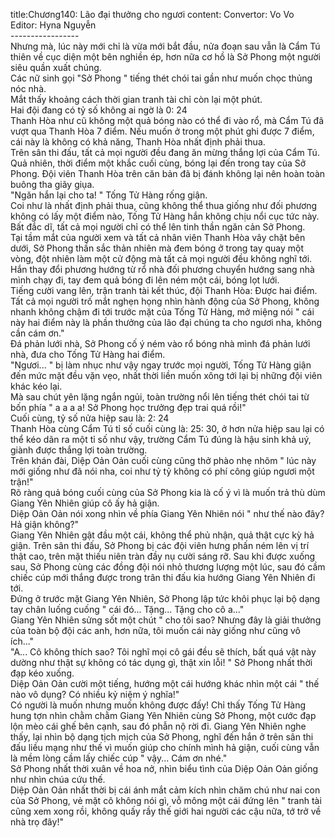 title:Chương140: Lão đại thưởng cho ngươi
content:
Convertor: Vo Vo<br>Editor: Hyna Nguyễn<br>-----------------<br>Nhưng mà, lúc này mới chỉ là vừa mới bắt đầu, nửa đoạn sau vẫn là Cẩm Tú thiên về cục diện một bên nghiền ép, hơn nữa cơ hồ là Sở Phong một người siêu quần xuất chúng.<br>Các nữ sinh gọi "Sở Phong " tiếng thét chói tai gần như muốn chọc thủng nóc nhà.<br>Mắt thấy khoảng cách thời gian tranh tài chỉ còn lại một phút.<br>Hai đội đang có tỷ số không ai ngờ là 0: 24<br>Thanh Hòa như cũ không một quả bóng nào có thể đi vào rổ, mà Cẩm Tú đã vượt qua Thanh Hòa 7 điểm. Nếu muốn ở trong một phút ghi được 7 điểm, cái này là không có khả năng, Thanh Hòa nhất định phải thua.<br>Trên sân thi đấu, tất cả mọi người đều đang ăn mừng thắng lợi của Cẩm Tú. Quả nhiên, thời điểm một khắc cuối cùng, bóng lại đến trong tay của Sở Phong. Đội viên Thanh Hòa trên căn bản đã bị đánh không lại nên hoàn toàn buông tha giãy giụa.<br>"Ngăn hắn lại cho ta! " Tống Tử Hàng rống giận.<br>Coi như là nhất định phải thua, cũng không thể thua giống như đối phương không có lấy một điểm nào, Tống Tử Hàng hắn không chịu nổi cục tức này. Bất đắc dĩ, tất cả mọi người chỉ có thể lên tinh thần ngăn cản Sở Phong.<br>Tại tầm mắt của người xem và tất cả nhân viên Thanh Hòa vây chặt bên dưới, Sở Phong thần sắc thản nhiên mà đem bóng ở trong tay quay một vòng, đột nhiên làm một cử động mà tất cả mọi người đều không nghĩ tới.<br>Hắn thay đổi phương hướng từ rổ nhà đối phương chuyển hướng sang nhà mình chạy đi, tay đem quả bóng đi lên ném một cái, bóng lọt lưới.<br>Tiếng cười vang lên, trận tranh tài kết thúc, đội Thanh Hòa: Được hai điểm.<br>Tất cả mọi người trố mắt nghẹn họng nhìn hành động của Sở Phong, không nhanh không chậm đi tới trước mặt của Tống Tử Hàng, mở miệng nói " cái này hai điểm này là phần thưởng của lão đại chúng ta cho ngươi nha, không cần cám ơn."<br>Đá phản lưới nhà, Sở Phong cố ý ném vào rổ bóng nhà mình đá phản lưới nhà, đưa cho Tống Tử Hàng hai điểm.<br>"Ngươi... " bị làm nhục như vậy ngay trước mọi người, Tống Tử Hàng giận đến mức mặt đều vặn vẹo, nhất thời liền muốn xông tới lại bị những đội viên khác kéo lại.<br>Mà sau chút yên lặng ngắn ngủi, toàn trường nổi lên tiếng thét chói tai từ bốn phía " a a a a! Sở Phong học trưởng đẹp trai quá rồi!"<br>Cuối cùng, tỷ số nửa hiệp sau là: 2: 24<br>Thanh Hòa cùng Cẩm Tú tỉ số cuối cùng là: 25: 30, ở hơn nửa hiệp sau lại có thể kéo dãn ra một tỉ số như vậy, trường Cẩm Tú đúng là hậu sinh khả uý, giành được thắng lợi toàn trường.<br>Trên khán đài, Diệp Oản Oản cuối cùng cũng thở phào nhẹ nhõm " lúc này mới giống như đã nói nha, coi như tỷ tỷ không có phí công giúp ngươi một trận!"<br>Rõ ràng quả bóng cuối cùng của Sở Phong kia là cố ý vì là muốn trả thù dùm Giang Yên Nhiên giúp cô ấy hả giận.<br>Diệp Oản Oản nói xong nhìn về phía Giang Yên Nhiên nói " như thế nào đây? Hả giận không?"<br>Giang Yên Nhiên gật đầu một cái, không thể phủ nhận, quả thật cực kỳ hả giận. Trên sân thi đấu, Sở Phong bị các đội viên hưng phấn ném lên vị trí thật cao, trên mặt thiếu niên tràn đầy nụ cười sáng rỡ. Sau khi được xuống sau, Sở Phong cùng các đồng đội nói nhỏ thương lượng một lúc, sau đó cầm chiếc cúp mới thắng được trong trân thi đấu kia hướng Giang Yên Nhiên đi tới.<br>Đứng ở trước mặt Giang Yên Nhiên, Sở Phong lập tức khôi phục lại bộ dạng tay chân luống cuống " cái đó... Tặng... Tặng cho cô a..."<br>Giang Yên Nhiên sửng sốt một chút " cho tôi sao? Nhưng đây là giải thưởng của toàn bộ đội các anh, hơn nữa, tôi muốn cái này giống như cũng vô ích..."<br>"A... Cô không thích sao? Tôi nghĩ mọi cô gái đều sẽ thích, bất quá vật này dường như thật sự không có tác dụng gì, thật xin lỗi! " Sở Phong nhất thời đạp kéo xuống.<br>Diệp Oản Oản cười một tiếng, hướng một cái hướng khác nhìn một cái " thế nào vô dụng? Có nhiều kỷ niệm ý nghĩa!"<br>Có người là muốn nhưng muốn không được đấy! Chỉ thấy Tống Tử Hàng hung tợn nhìn chằm chằm Giang Yên Nhiên cùng Sở Phong, một cước đạp lộn mèo cái ghế bên cạnh, sau đó phẫn nộ rời đi. Giang Yên Nhiên nghe thấy, lại nhìn bộ dạng tịch mịch của Sở Phong, nghĩ đến hắn ở trên sân thi đấu liều mạng như thế vì muốn giúp cho chính mình hả giận, cuối cùng vẫn là mềm lòng cầm lấy chiếc cúp " vậy... Cám ơn nhé."<br>Sở Phong nhất thời xuân về hoa nở, nhìn biểu tình của Diệp Oản Oản giống như nhìn chúa cứu thế.<br>Diệp Oản Oản nhất thời bị cái ánh mắt cảm kích nhìn chăm chú như nai con của Sở Phong, vẻ mặt cô không nói gì, vỗ mông một cái đứng lên " tranh tài cũng xem xong rồi, không quấy rầy thế giới hai người các cậu nữa, tớ trở về nhà trọ đây!"